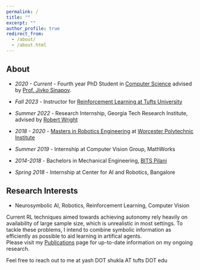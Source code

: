 ```yaml
---
permalink: /
title: ""
excerpt: ""
author_profile: true
redirect_from: 
  - /about/
  - /about.html
---
```


## About

- *2020 - Current* - Fourth year PhD Student in [Computer Science](https://engineering.tufts.edu/cs/) advised by [Prof. Jivko Sinapov](https://www.eecs.tufts.edu/~jsinapov/).

- *Fall 2023* - Instructor for [Reinforcement Learning at Tufts University](https://www.eecs.tufts.edu/~jsinapov/teaching/comp138_RL_Fall2023/)

- *Summer 2022* - Research Internship, Georgia Tech Research Institute, advised by [Robert Wright](https://scholar.google.com/citations?user=v89BX9oAAAAJ&hl=en)

- *2018 - 2020* - [Masters in Robotics Engineering](https://www.wpi.edu/academics/departments/robotics-engineering) at [Worcester Polytechnic Institute](https://www.wpi.edu/)

- *Summer 2019* - Internship at Computer Vision Group, MathWorks

- *2014-2018* - Bachelors in Mechanical Engineering, [BITS Pilani](https://www.bits-pilani.ac.in/) 

- *Spring 2018* - Internship at Center for AI and Robotics, Bangalore



## Research Interests


- Neurosymbolic AI, Robotics, Reinforcement Learning, Computer Vision

Current RL techniques aimed towards achieving autonomy rely heavily on availability of large sample size, which is unrealistic in most settings. To tackle these problems, I intend to combine symbolic information as efficiently as possible to aid learning in artifical agents.  
Please  visit my [Publications](https://yshukla.com//publications/) page for up-to-date information on my ongoing research.


Feel free to reach out to me at yash DOT shukla AT tufts DOT edu
